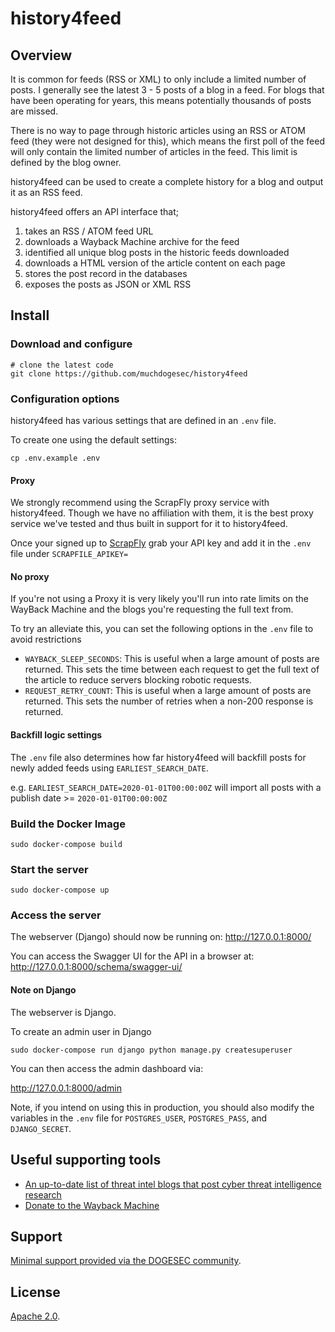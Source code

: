 # history4feed

## Overview

It is common for feeds (RSS or XML) to only include a limited number of posts. I generally see the latest 3 - 5 posts of a blog in a feed. For blogs that have been operating for years, this means potentially thousands of posts are missed.

There is no way to page through historic articles using an RSS or ATOM feed (they were not designed for this), which means the first poll of the feed will only contain the limited number of articles in the feed. This limit is defined by the blog owner.

history4feed can be used to create a complete history for a blog and output it as an RSS feed.

history4feed offers an API interface that;

1. takes an RSS / ATOM feed URL
2. downloads a Wayback Machine archive for the feed
3. identified all unique blog posts in the historic feeds downloaded
4. downloads a HTML version of the article content on each page
5. stores the post record in the databases
6. exposes the posts as JSON or XML RSS

## Install

### Download and configure

```shell
# clone the latest code
git clone https://github.com/muchdogesec/history4feed
```

### Configuration options

history4feed has various settings that are defined in an `.env` file.

To create one using the default settings:

```shell
cp .env.example .env
```

#### Proxy

We strongly recommend using the ScrapFly proxy service with history4feed. Though we have no affiliation with them, it is the best proxy service we've tested and thus built in support for it to history4feed.

Once your signed up to [ScrapFly](https://scrapfly.io/) grab your API key and add it in the `.env` file under `SCRAPFILE_APIKEY=`

#### No proxy

If you're not using a Proxy it is very likely you'll run into rate limits on the WayBack Machine and the blogs you're requesting the full text from.

To try an alleviate this, you can set the following options in the `.env` file to avoid restrictions

* `WAYBACK_SLEEP_SECONDS`: This is useful when a large amount of posts are returned. This sets the time between each request to get the full text of the article to reduce servers blocking robotic requests.
* `REQUEST_RETRY_COUNT`: This is useful when a large amount of posts are returned. This sets the number of retries when a non-200 response is returned.

#### Backfill logic settings

The `.env` file also determines how far history4feed will backfill posts for newly added feeds using `EARLIEST_SEARCH_DATE`.

e.g. `EARLIEST_SEARCH_DATE=2020-01-01T00:00:00Z` will import all posts with a publish date >= `2020-01-01T00:00:00Z`

### Build the Docker Image

```shell
sudo docker-compose build
```

### Start the server

```shell
sudo docker-compose up
```

### Access the server

The webserver (Django) should now be running on: http://127.0.0.1:8000/

You can access the Swagger UI for the API in a browser at: http://127.0.0.1:8000/schema/swagger-ui/

#### Note on Django

The webserver is Django.

To create an admin user in Django

```shell
sudo docker-compose run django python manage.py createsuperuser
```

You can then access the admin dashboard via:

http://127.0.0.1:8000/admin

Note, if you intend on using this in production, you should also modify the variables in the `.env` file for `POSTGRES_USER`, `POSTGRES_PASS`, and `DJANGO_SECRET`.

## Useful supporting tools

* [An up-to-date list of threat intel blogs that post cyber threat intelligence research](https://github.com/muchdogesec/awesome_threat_intel_blogs)
* [Donate to the Wayback Machine](https://archive.org/donate)

## Support

[Minimal support provided via the DOGESEC community](https://community.dogesec.com/).

## License

[Apache 2.0](/LICENSE).